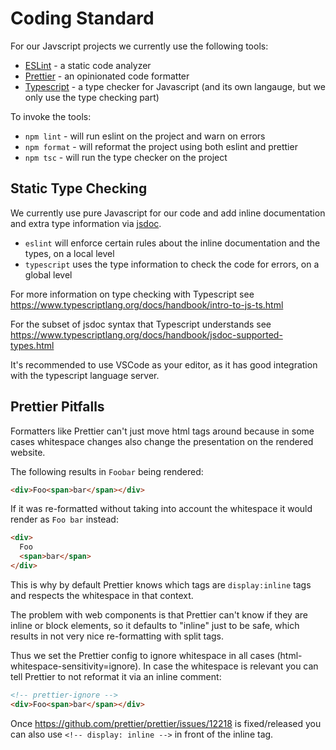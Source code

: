 # Coding Standard

For our Javscript projects we currently use the following tools:

* [ESLint](https://eslint.org/) - a static code analyzer
* [Prettier](https://prettier.io/) - an opinionated code formatter
* [Typescript](https://www.typescriptlang.org/) - a type checker for Javascript (and its own langauge, but we only use the type checking part)

To invoke the tools:

* `npm lint` - will run eslint on the project and warn on errors
* `npm format` - will reformat the project using both eslint and prettier
* `npm tsc` - will run the type checker on the project

## Static Type Checking

We currently use pure Javascript for our code and add inline documentation and
extra type information via [jsdoc](https://jsdoc.app/).

* `eslint` will enforce certain rules about the inline documentation and the types, on a local level
* `typescript` uses the type information to check the code for errors, on a global level

For more information on type checking with Typescript see
https://www.typescriptlang.org/docs/handbook/intro-to-js-ts.html

For the subset of jsdoc syntax that Typescript understands see
https://www.typescriptlang.org/docs/handbook/jsdoc-supported-types.html

It's recommended to use VSCode as your editor, as it has good integration with
the typescript language server.

## Prettier Pitfalls

Formatters like Prettier can't just move html tags around because in some cases whitespace changes also change the presentation on the rendered website.

The following results in `Foobar` being rendered:

```html
<div>Foo<span>bar</span></div>
```

If it was re-formatted without taking into account the whitespace it would render as `Foo bar` instead:

```html
<div>
  Foo
  <span>bar</span>
</div>
```

This is why by default Prettier knows which tags are `display:inline` tags and respects the whitespace in that context.

The problem with web components is that Prettier can't know if they are inline or block elements, so it defaults to "inline" just to be safe, which results in not very nice re-formatting with split tags.

Thus we set the Prettier config to ignore whitespace in all cases (html-whitespace-sensitivity=ignore). In case the whitespace is relevant you can tell Prettier to not reformat it via an inline comment:

```html
<!-- prettier-ignore -->
<div>Foo<span>bar</span></div>
```

Once https://github.com/prettier/prettier/issues/12218 is fixed/released you can also use `<!-- display: inline -->` in front of the inline tag.